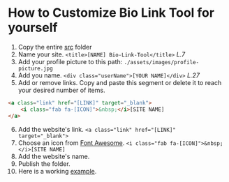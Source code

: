 # How to Customize **Bio Link Tool** for yourself

1. Copy the entire [src](https://github.com/VShabadi/bio-link-tool/tree/main/src) folder
2. Name your site.
`<title>[NAME] Bio-Link-Tool</title>` *L.7*
3. Add your profile picture to this path:
`./assets/images/profile-picture.jpg`
4. Add you name.
`<div class="userName">[YOUR NAME]</div>` *L.27*
5. Add or remove links.
Copy and paste this segment or delete it to reach your desired number of items.
```html
<a class="link" href="[LINK]" target="_blank">
    <i class="fab fa-[ICON]">&nbsp;</i>[SITE NAME]
</a>
```
6. Add the website's link.
`<a class="link" href="[LINK]" target="_blank">`
7. Choose an icon from [Font Awesome](https://fontawesome.com/v4.7/icons/).
`<i class="fab fa-[ICON]">&nbsp;</i>[SITE NAME]`
8. Add the website's name.
9. Publish the folder.
10. Here is a working [example](https://github.com/VShabadi/bio-link-tool/blob/main/index.html).
